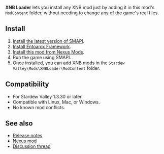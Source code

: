 **XNB Loader** lets you install any XNB mod just by adding it in this mod's `ModContent` folder,
without needing to change any of the game's real files.

## Install
1. [Install the latest version of SMAPI](https://smapi.io).
2. [Install Entoarox Framework](https://www.nexusmods.com/stardewvalley/mods/2269).
3. [Install this mod from Nexus Mods](https://www.nexusmods.com/stardewvalley/mods/2275).
4. Run the game using SMAPI.
5. Once installed, you can add XNB mods in the `Stardew Valley\Mods\XNBLoader\ModContent` folder.

## Compatibility
* For Stardew Valley 1.3.30 or later.
* Compatible with Linux, Mac, or Windows.
* No known mod conflicts.

## See also
* [Release notes](RELEASE-NOTES.md)
* [Nexus mod](http://www.nexusmods.com/stardewvalley/mods/2275)
* [Discussion thread](https://community.playstarbound.com/threads/smapi-xnb-loader.130047/)
